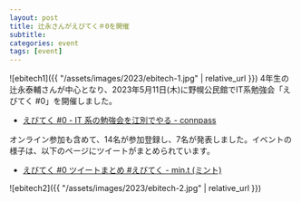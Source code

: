 ```yaml
---
layout: post
title: 辻永さんがえびてく＃0を開催
subtitle: 
categories: event
tags: [event]
---
```

![ebitech1]({{ "/assets/images/2023/ebitech-1.jpg" | relative_url }})
4年生の辻永泰輔さんが中心となり、2023年5月11日(木)に野幌公民館でIT系勉強会「えびてく #0」を開催しました。

- [えびてく #0 - IT 系の勉強会を江別でやる - connpass](https://connpass.com/event/281804/)

オンライン参加も含めて、14名が参加登録し、7名が発表しました。イベントの様子は、以下のページにツイートがまとめられています。

- [えびてく #0 ツイートまとめ #えびてく - min.t (ミント)](https://min.togetter.com/AWZDNNt)

![ebitech2]({{ "/assets/images/2023/ebitech-2.jpg" | relative_url }})